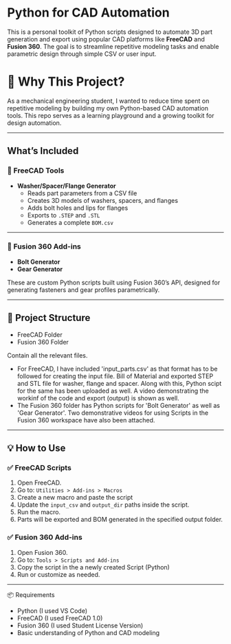 #  Python for CAD Automation

This is a personal toolkit of Python scripts designed to automate 3D part generation and export using popular CAD platforms like **FreeCAD** and **Fusion 360**. The goal is to streamline repetitive modeling tasks and enable parametric design through simple CSV or user input.

# 🚀 Why This Project?
As a mechanical engineering student, I wanted to reduce time spent on repetitive modeling by building my own Python-based CAD automation tools. This repo serves as a learning playground and a growing toolkit for design automation.

---

##  What’s Included

### 📌 FreeCAD Tools
- **Washer/Spacer/Flange Generator**
  - Reads part parameters from a CSV file
  - Creates 3D models of washers, spacers, and flanges
  - Adds bolt holes and lips for flanges
  - Exports to `.STEP` and `.STL`
  - Generates a complete `BOM.csv`


---

### 📌 Fusion 360 Add-ins 
- **Bolt Generator**
- **Gear Generator**

These are custom Python scripts built using Fusion 360’s API, designed for generating fasteners and gear profiles parametrically.

---

## 📂 Project Structure
- FreeCAD Folder
- Fusion 360 Folder

Contain all the relevant files. 
- For FreeCAD, I have included 'input_parts.csv' as that format has to be followed for creating the input file. Bill of Material and exported STEP and STL file for washer, flange and spacer. Along with this, Python scipt for the same has been uploaded as well. A video demonstrating the workinf of the code and export (output) is shown as well. 
- The Fusion 360 folder has Python scripts for 'Bolt Generator' as well as 'Gear Generator'. Two demonstrative videos for using Scripts in the Fusion 360 workspace have also been attached. 


---

## 💡 How to Use

### ✅ FreeCAD Scripts
1. Open FreeCAD.
2. Go to: `Utilities > Add-ins > Macros`
3. Create a new macro and paste the script 
4. Update the `input_csv` and `output_dir` paths inside the script.
5. Run the macro.
6. Parts will be exported and BOM generated in the specified output folder.

### ✅ Fusion 360 Add-ins
1. Open Fusion 360.
2. Go to: `Tools > Scripts and Add-ins`
3. Copy the script in the a newly created Script (Python)
4. Run or customize as needed. 

---

📦 Requirements
- Python (I used VS Code)
- FreeCAD (I used FreeCAD 1.0)
-  Fusion 360 (I used Student License Version)
-  Basic understanding of Python and CAD modeling


